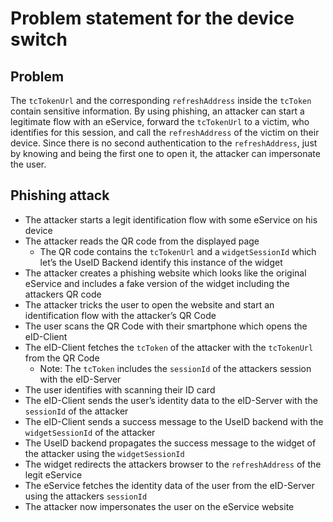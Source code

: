 # Problem statement for the device switch

## Problem 

The `tcTokenUrl` and the corresponding `refreshAddress` inside the `tcToken` contain sensitive information.
By using phishing, an attacker can start a legitimate flow with an eService, forward the `tcTokenUrl` to a victim,
who identifies for this session, and call the `refreshAddress` of the victim on their device.
Since there is no second authentication to the `refreshAddress`, just by knowing  and being the first
one to open it, the attacker can impersonate the user.

## Phishing attack

* The attacker starts a legit identification flow with some eService on his device
* The attacker reads the QR code from the displayed page
  * The QR code contains the `tcTokenUrl` and a `widgetSessionId` which let’s the UseID Backend identify this instance of the widget
* The attacker creates a phishing website which looks like the original eService and includes a fake version of the widget including the attackers QR code
* The attacker tricks the user to open the website and start an identification flow with the attacker’s QR Code
* The user scans the QR Code with their smartphone which opens the eID-Client
* The eID-Client fetches the `tcToken` of the attacker with the `tcTokenUrl` from the QR Code
  * Note: The `tcToken` includes the `sessionId` of the attackers session with the eID-Server
* The user identifies with scanning their ID card
* The eID-Client sends the user’s identity data to the eID-Server with the `sessionId` of the attacker
* The eID-Client sends a success message to the UseID backend with the `widgetSessionId` of the attacker
* The UseID backend propagates the success message to the widget of the attacker using the `widgetSessionId`
* The widget redirects the attackers browser to the `refreshAddress` of the legit eService
* The eService fetches the identity data of the user from the eID-Server using the attackers `sessionId`
* The attacker now impersonates the user on the eService website